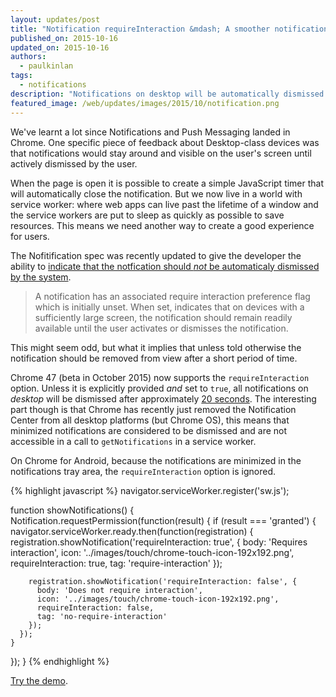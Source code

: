 ```yaml
---
layout: updates/post
title: "Notification requireInteraction &mdash; A smoother notification UX on desktop"
published_on: 2015-10-16
updated_on: 2015-10-16
authors:
  - paulkinlan
tags:
  - notifications
description: "Notifications on desktop will be automatically dismissed after a short period of time."
featured_image: /web/updates/images/2015/10/notification.png
---
```


We've learnt a lot since Notifications and Push Messaging landed in Chrome. One
specific piece of feedback about Desktop-class devices was that notifications
would stay around and visible on the user's screen until actively dismissed by the user.

When the page is open it is possible to create a simple JavaScript timer that will automatically
close the notification. But we now live in a world with service worker: where web apps can
live past the lifetime of a window and the service workers are put to sleep as quickly as possible
to save resources. This means we need another way to create a good experience for users.

The Nofitification spec was recently updated to give the developer the ability to 
[indicate that the notfication should _not_ be automaticaly dismissed by the system](https://notifications.spec.whatwg.org/#require-interaction-preference-flag).  

> A notification has an associated require interaction preference flag which is initially 
> unset. When set, indicates that on devices with a sufficiently large screen, the notification 
> should remain readily available until the user activates or dismisses the notification.

This might seem odd, but what it implies that unless told otherwise the notification
should be removed from view after a short period of time.

Chrome 47 (beta in October 2015) now supports the `requireInteraction` option. Unless it is explicitly 
provided *and* set to `true`, all notifications on *desktop* will be dismissed after
approximately [20 seconds](https://crbug.com/530697#c9). The interesting part though is that Chrome has 
recently just removed the Notification Center from all desktop platforms (but Chrome OS), this means that 
minimized notifications are considered to be dismissed and are not accessible in a call to `getNotifications` 
in a service worker.

On Chrome for Android, because the notifications are minimized in the notifications tray area, the 
`requireInteraction` option is ignored. 

{% highlight javascript %} 
navigator.serviceWorker.register('sw.js');

function showNotifications() {
  Notification.requestPermission(function(result) {
    if (result === 'granted') {
      navigator.serviceWorker.ready.then(function(registration) {
        registration.showNotification('requireInteraction: true', {
          body: 'Requires interaction',
          icon: '../images/touch/chrome-touch-icon-192x192.png',
          requireInteraction: true,
          tag: 'require-interaction'
        });

        registration.showNotification('requireInteraction: false', {
          body: 'Does not require interaction',
          icon: '../images/touch/chrome-touch-icon-192x192.png',
          requireInteraction: false,
          tag: 'no-require-interaction'
        });
      });
    }
  });
}
{% endhighlight %}

[Try the demo](https://googlechrome.github.io/samples/notifications/requireInteraction.html).
